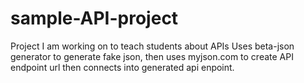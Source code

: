 # sample-API-project

Project I am working on to teach students about APIs
Uses beta-json generator to generate fake json, then uses myjson.com to create API endpoint url
then connects into generated api enpoint.
